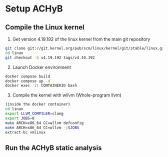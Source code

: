 # Setup ACHyB

## Compile the Linux kernel

1. Get version 4.19.192 of the linux kernel from the main git repository
```bash
git clone git://git.kernel.org/pub/scm/linux/kernel/git/stable/linux.git
cd linux
git checkout -b v4.19.192 tags/v4.19.192
```

2. Launch Docker environment
```bash
docker compose build
docker compose up -d 
docker exec -it CONTAINERID bash
```

3. Compile the kernel with wllvm (Whole-program llvm)
```bash
(inside the docker container)
cd linux
export LLVM_COMPILER=clang
export JOBS=8
make ARCH=x86_64 CC=wllvm defconfig
make ARCH=x86_64 CC=wllvm -j$JOBS
extract-bc vmlinux
```

## Run the ACHyB static analysis
